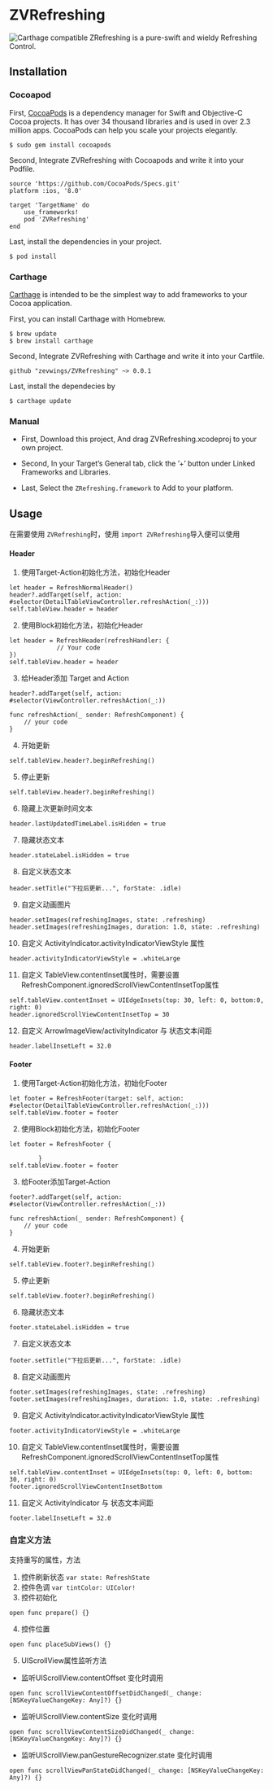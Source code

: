 # ZVRefreshing

![Carthage compatible](https://img.shields.io/badge/Carthage-compatible-4BC51D.svg?style=flat)[](https://github.com/Carthage/Carthage)
ZRefreshing is a pure-swift and wieldy Refreshing Control.


## Installation
### Cocoapod
First, [CocoaPods](https://cocoapods.org) is a dependency manager for Swift and Objective-C Cocoa projects. It has over 34 thousand libraries and is used in over 2.3 million apps. CocoaPods can help you scale your projects elegantly.

```
$ sudo gem install cocoapods
```
Second, Integrate ZVRefreshing with Cocoapods and write it into your Podfile.

```
source 'https://github.com/CocoaPods/Specs.git'
platform :ios, '8.0'

target 'TargetName' do
    use_frameworks!
    pod 'ZVRefreshing'
end
```

Last, install the dependencies in your project.

```
$ pod install
```
### Carthage 
[Carthage](https://github.com/Carthage/Carthage) is intended to be the simplest way to add frameworks to your Cocoa application.

First, you can install Carthage with Homebrew.

```
$ brew update
$ brew install carthage
```

Second, Integrate ZVRefreshing with Carthage and write it into your Cartfile.

```
github "zevwings/ZVRefreshing" ~> 0.0.1
```

Last, install the dependecies by 

```
$ carthage update
```
### Manual
- First, Download this project, And drag ZVRefreshing.xcodeproj to your own project.

- Second, In your Target’s General tab, click the ’+’ button under Linked Frameworks and Libraries.

- Last, Select the `ZRefreshing.framework` to Add to your platform. 

## Usage
在需要使用 `ZVRefreshing`时，使用 `import ZVRefreshing`导入便可以使用

#### Header
1. 使用Target-Action初始化方法，初始化Header

```
let header = RefreshNormalHeader()
header?.addTarget(self, action: #selector(DetailTableViewController.refreshAction(_:)))
self.tableView.header = header

```

2. 使用Block初始化方法，初始化Header

```
let header = RefreshHeader(refreshHandler: {
             // Your code
})
self.tableView.header = header
```

3. 给Header添加 Target and Action

```
header?.addTarget(self, action: #selector(ViewController.refreshAction(_:))

func refreshAction(_ sender: RefreshComponent) {
    // your code
}
```

4. 开始更新

```
self.tableView.header?.beginRefreshing()
```

5. 停止更新

```
self.tableView.header?.beginRefreshing()
```

6. 隐藏上次更新时间文本

```
header.lastUpdatedTimeLabel.isHidden = true
```

7. 隐藏状态文本

```
header.stateLabel.isHidden = true
```

8. 自定义状态文本

```
header.setTitle("下拉后更新...", forState: .idle)
```

9. 自定义动画图片

```
header.setImages(refreshingImages, state: .refreshing)
header.setImages(refreshingImages, duration: 1.0, state: .refreshing)
```

10. 自定义 ActivityIndicator.activityIndicatorViewStyle 属性

```
header.activityIndicatorViewStyle = .whiteLarge
```

11. 自定义 TableView.contentInset属性时，需要设置 RefreshComponent.ignoredScrollViewContentInsetTop属性

```
self.tableView.contentInset = UIEdgeInsets(top: 30, left: 0, bottom:0, right: 0)
header.ignoredScrollViewContentInsetTop = 30
```

12. 自定义 ArrowImageView/activityIndicator 与 状态文本间距

```
header.labelInsetLeft = 32.0
```

#### Footer
1. 使用Target-Action初始化方法，初始化Footer

```
let footer = RefreshFooter(target: self, action: #selector(DetailTableViewController.refreshAction(_:)))
self.tableView.footer = footer

```

2. 使用Block初始化方法，初始化Footer

```
let footer = RefreshFooter {
            
        }
self.tableView.footer = footer
```

3. 给Footer添加Target-Action

```
footer?.addTarget(self, action: #selector(ViewController.refreshAction(_:))

func refreshAction(_ sender: RefreshComponent) {
    // your code
}
```

4. 开始更新

```
self.tableView.footer?.beginRefreshing()
```

5. 停止更新

```
self.tableView.footer?.beginRefreshing()
```

6. 隐藏状态文本

```
footer.stateLabel.isHidden = true
```

7. 自定义状态文本

```
footer.setTitle("下拉后更新...", forState: .idle)
```

8. 自定义动画图片

```
footer.setImages(refreshingImages, state: .refreshing)
footer.setImages(refreshingImages, duration: 1.0, state: .refreshing)
```

9. 自定义 ActivityIndicator.activityIndicatorViewStyle 属性

```
footer.activityIndicatorViewStyle = .whiteLarge
```

10. 自定义 TableView.contentInset属性时，需要设置 RefreshComponent.ignoredScrollViewContentInsetTop属性

```
self.tableView.contentInset = UIEdgeInsets(top: 0, left: 0, bottom: 30, right: 0)
footer.ignoredScrollViewContentInsetBottom
```

11. 自定义 ActivityIndicator 与 状态文本间距

```
footer.labelInsetLeft = 32.0
```

### 自定义方法

支持重写的属性，方法
1. 控件刷新状态 `var state: RefreshState`
2. 控件色调    `var tintColor: UIColor!`
3. 控件初始化
   
```
open func prepare() {}
```
   
4. 控件位置

```
open func placeSubViews() {}
```

5. UIScrollView属性监听方法

- 监听UIScrollView.contentOffset 变化时调用

```
open func scrollViewContentOffsetDidChanged(_ change: [NSKeyValueChangeKey: Any]?) {}
``` 

- 监听UIScrollView.contentSize 变化时调用

```
open func scrollViewContentSizeDidChanged(_ change: [NSKeyValueChangeKey: Any]?) {}
```    
- 监听UIScrollView.panGestureRecognizer.state
 变化时调用

```
open func scrollViewPanStateDidChanged(_ change: [NSKeyValueChangeKey: Any]?) {}
```



